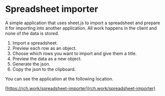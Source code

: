 # Spreadsheet importer

A simple application that uses sheet.js to import a spreadsheet and prepare it for importing into another application. All work happens in the client and none of the data is stored. 

1. Import a spreadsheet.
2. Preview each row as an object. 
3. Choose which rows you want to import and give them a title. 
4. Preview the data as a new object. 
5. Generate the json.
6. Copy the json to the clipboard.

You can see the application at the following location. 

[https://rch.work/spreadsheet-importer](rch.work/spreadsheet-importer)